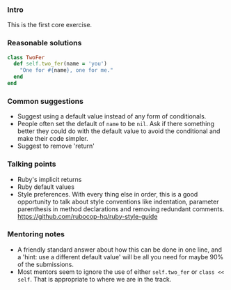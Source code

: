 ### Intro
This is the first core exercise. 

### Reasonable solutions

```ruby
class TwoFer
  def self.two_fer(name = 'you')
    "One for #{name}, one for me."
  end
end
```

### Common suggestions
- Suggest using a default value instead of any form of conditionals. 
- People often set the default of `name` to be `nil`. Ask if there something better they could do with the default value to avoid the conditional and make their code simpler.
- Suggest to remove 'return'

### Talking points
- Ruby's implicit returns
- Ruby default values
- Style preferences. With every thing else in order, this is a good opportunity to talk about style conventions like indentation, parameter parenthesis in method declarations and removing redundant comments.
https://github.com/rubocop-hq/ruby-style-guide   

### Mentoring notes
- A friendly standard answer about how this can be done in one line, and a 'hint: use a different default value' will be  all you need for maybe 90% of the submissions. 
- Most mentors seem to ignore the use of either `self.two_fer` or `class << self`. That is appropriate to where we are in the track. 
